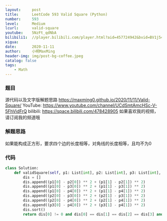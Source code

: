 ```yaml
---
layout:     post
title:      LeetCode 593 Valid Square (Python)
number:     593
level:      Medium
lcurl:      valid-square
youtube:    5NzFt_qdNbA
bilibili1:  //player.bilibili.com/player.html?aid=457724942&bvid=BV1j5411V73U&cid=254744474&page=1
xigua:      
date:       2020-11-11
author:     小明MaxMing
header-img: img/post-bg-coffee.jpeg
catalog: false
tags:
    - Math
---
```


### 题目

源代码以及文字版解题思路 https://maxming0.github.io/2020/11/11/Valid-Square/
YouTube: https://www.youtube.com/channel/UCdSmtAmcHSc-V-5FhVidFrQ
bilibili: https://space.bilibili.com/478428905
如果喜欢我的视频，请订阅我的频道哦

### 解题思路

如果能构成正方形，要求四个边的长度相等，对角线的长度相等，且均不为0

### 代码
```python
class Solution:
    def validSquare(self, p1: List[int], p2: List[int], p3: List[int], p4: List[int]) -> bool:
        dis = []
        dis.append((p1[0] - p2[0]) ** 2 + (p1[1] - p2[1]) ** 2)
        dis.append((p1[0] - p3[0]) ** 2 + (p1[1] - p3[1]) ** 2)
        dis.append((p1[0] - p4[0]) ** 2 + (p1[1] - p4[1]) ** 2)
        dis.append((p2[0] - p3[0]) ** 2 + (p2[1] - p3[1]) ** 2)
        dis.append((p2[0] - p4[0]) ** 2 + (p2[1] - p4[1]) ** 2)
        dis.append((p3[0] - p4[0]) ** 2 + (p3[1] - p4[1]) ** 2)
        dis.sort()
        return dis[0] != 0 and dis[0] == dis[1] == dis[2] == dis[3] and dis[4] == dis[5]
```
